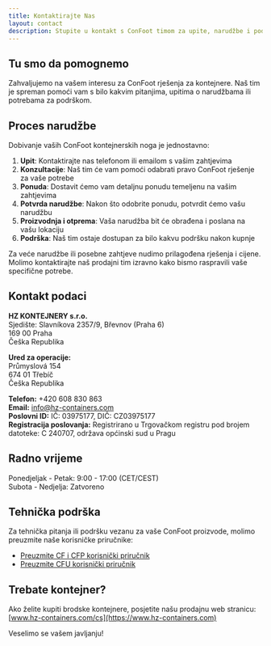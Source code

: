 ```yaml
---
title: Kontaktirajte Nas
layout: contact
description: Stupite u kontakt s ConFoot timom za upite, narudžbe i podršku.
---
```


## Tu smo da pomognemo

Zahvaljujemo na vašem interesu za ConFoot rješenja za kontejnere. Naš tim je spreman pomoći vam s bilo kakvim pitanjima, upitima o narudžbama ili potrebama za podrškom.

## Proces narudžbe

Dobivanje vaših ConFoot kontejnerskih noga je jednostavno:

1. **Upit**: Kontaktirajte nas telefonom ili emailom s vašim zahtjevima
2. **Konzultacije**: Naš tim će vam pomoći odabrati pravo ConFoot rješenje za vaše potrebe
3. **Ponuda**: Dostavit ćemo vam detaljnu ponudu temeljenu na vašim zahtjevima
4. **Potvrda narudžbe**: Nakon što odobrite ponudu, potvrdit ćemo vašu narudžbu
5. **Proizvodnja i otprema**: Vaša narudžba bit će obrađena i poslana na vašu lokaciju
6. **Podrška**: Naš tim ostaje dostupan za bilo kakvu podršku nakon kupnje

Za veće narudžbe ili posebne zahtjeve nudimo prilagođena rješenja i cijene. Molimo kontaktirajte naš prodajni tim izravno kako bismo raspravili vaše specifične potrebe.

## Kontakt podaci

**HZ KONTEJNERY s.r.o.**  
Sjedište: Slavníkova 2357/9, Břevnov (Praha 6)  
169 00 Praha  
Češka Republika

**Ured za operacije:**  
Průmyslová 154  
674 01 Třebíč  
Češka Republika

**Telefon:** +420 608 830 863  
**Email:** [info@hz-containers.com](mailto:info@hz-containers.com)  
**Poslovni ID:** IČ: 03975177, DIČ: CZ03975177  
**Registracija poslovanja:** Registrirano u Trgovačkom registru pod brojem datoteke: C 240707, održava općinski sud u Pragu

## Radno vrijeme

Ponedjeljak - Petak: 9:00 - 17:00 (CET/CEST)  
Subota - Nedjelja: Zatvoreno

## Tehnička podrška

Za tehnička pitanja ili podršku vezanu za vaše ConFoot proizvode, molimo preuzmite naše korisničke priručnike:
- [Preuzmite CF i CFP korisnički priručnik](/wp-content/uploads/2021/07/confoot_navod-k-pouziti_CZ.pdf)
- [Preuzmite CFU korisnički priručnik](/wp-content/uploads/2022/02/confoot_CFU_navod-k-pouziti_CZ.pdf)

## Trebate kontejner?

Ako želite kupiti brodske kontejnere, posjetite našu prodajnu web stranicu:
[www.hz-containers.com/cs](https://www.hz-containers.com)

Veselimo se vašem javljanju!